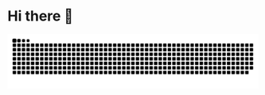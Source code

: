 # Hi there 👋

<img src="https://raw.githubusercontent.com/damyanz/damyanz/output/snake.svg" alt="Snake animation" />

###
